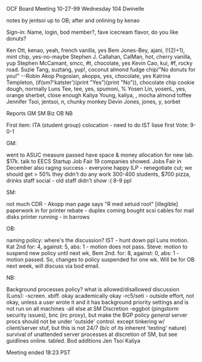 OCF Board Meeting 10-27-99 Wednesday 104 Dwinelle

notes by jentsoi up to OB; after and onlining by kenao



Sign-in:
Name, login, bod member?, fave icecream flavor, do you like donuts?

Ken Ott, kenao, yeah, french vanilla, yes
Bem Jones-Bey, ajani, (!(2)+1), mint chip, yes-no-maybe
Stephen J. Callahan, CalMan, hot, cherry vanilla, yup
Stephen McCamant, smcc, #t, chocolate, yes
Kevin Cao, kui, #f, rocky road.
Suzie Tang, suztang, yup!, coconut almond fudge chip/"No donuts for
you!" --Robin
Akop Pogosian, akopps, yes, chocolate, yes
Katrina Templeton, (if(sm?'katster')(print "Yes")(print "No")), chocolate
chip cookie dough, normally
Luns Tee, tee, yes, spumoni, %
Yosen Lin, yosenL, yes, orange sherbet, close enough
Kaliya Young, kaliya, , mocha almond toffee
Jennifer Tsoi, jentsoi, n, chunky monkey
Devin Jones, jones, y, sorbet


Reports
 GM
 SM
Biz
 OB
 NB


First item: ITA (student group) colocation - need to do IST liase first
Vote: 9-0-1


GM:

 went to ASUC
 measure passed
 have space & money allocation for new lab. $17k. talk to EECS
 Startup Job Fair 19 companies showed. Jobs Fair in December also
  raging success - everyone happy
  ILP - renegotiate cut; we should get > 50%
   they didn't do any work
  300-400 students, $700 pizza, drinks
 staff social - old staff didn't show :(
 8-9 ppl

SM:

 not much
 CDR - Akopp man page says "R med setuid root"
 [illegible]
 paperwork in for printer rebate - duplex coming
 bought scsi cables for mail disks
 printer running - in barrows

OB:

 naming policy: where's the discussion? IST - hunt down ppl
 Luns motion. Kat 2nd
  for: 4, against: 5, abs: 1 - motion does not pass.
 Steve: motion to suspend new policy until next wk, Bem 2nd.
  for: 8, against: 0, abs: 1 - motion passed. 
  So, changes to policy suspended for one wk.
  Will be for OB next week, will discuss via bod email.

NB:

 Background processes policy?
  what is allowed/disallowed
  discussion (Luns):
   -screen. xbiff. okay
   academically okay
   -rc5/seti - outside effort, not okay, unless a user wrote it and it has
    background priority settings and is not run on all machines
   -all else at SM Discretion
   -eggbot (pingstorm security issues), bnc (irc proxy), but make the BGP 
    policy _general_
   server procs should not be under 'outside' control.
    except tinkering w/ client/server stuf, but this is not 24/7 
    (b/c of its inherent 'testing' nature)
   survival of unattended server processes at discretion of SM, but
   see guidlines online.
   tabled.
 Bod additions
  Jen Tsoi
  Kaliya

Meeting ended 18:23 PST
   

